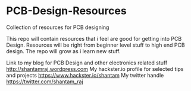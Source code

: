 # PCB-Design-Resources
Collection of resources for PCB designing

This repo will contain resources that i feel are good for getting into PCB Design. Resources will be right from beginner level stuff to high end PCB design. The repo will grow as i learn new stuff.

Link to my blog for PCB Design and other electronics related stuff http://shantamraj.wordpress.com
My hackster.io profile for selected tips and projects https://www.hackster.io/shantam
My twitter handle https://twitter.com/shantam_raj
